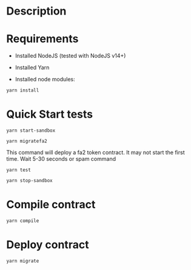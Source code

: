 # Description

# Requirements

- Installed NodeJS (tested with NodeJS v14+)
- Installed Yarn

- Installed node modules:

```
yarn install

```

# Quick Start tests

```
yarn start-sandbox

```

```
yarn migratefa2

```
This command will deploy a fa2 token contract. It may not start the first time. Wait 5-30 seconds or spam command


```
yarn test

```

```
yarn stop-sandbox

```

# Compile contract

```
yarn compile

```

# Deploy contract

```
yarn migrate

```

